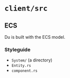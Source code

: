 # `client/src`
## ECS
Du is built with the ECS model.

### Styleguide
- `System/` (a directory)
- `Entity.rs`
- `component.rs`

